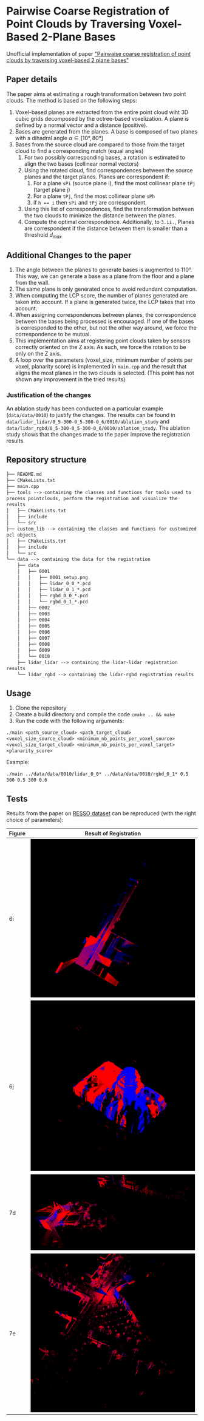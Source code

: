 # Pairwise Coarse Registration of Point Clouds by Traversing Voxel-Based 2-Plane Bases

Unofficial implementation of paper ["Pairwaise coarse registration of point clouds by traversing voxel-based 2 plane
bases"](https://www.tandfonline.com/doi/epdf/10.1080/01431161.2022.2130725?needAccess=true&role=button)

## Paper details

The paper aims at estimating a rough transformation between two point clouds. The method is based on the following
steps:

1. Voxel-based planes are extracted from the entire point cloud wiht 3D cubic grids decomposed by the octree-based
   voxelization. A plane is defined by a normal vector and a distance (positive).
2. Bases are generated from the planes. A base is composed of two planes with a dihadral angle $`\alpha \in [10°, 80°]`$
3. Bases from the source cloud are compared to those from the target cloud to find a corresponding match (equal angles)
    1. For two possibly corresponding bases, a rotation is estimated to align the two bases (collinear normal vectors)
    2. Using the rotated cloud, find correspondences between the source planes and the target planes. Planes are
       correspondent if:
        1. For a plane `sPi` (source plane i), find the most collinear plane `tPj` (target plane j)
        2. For a plane `tPj`, find the most collinear plane `sPh`
        3. if `h == i` then `sPi` and `tPj` are correspondent.
    3. Using this list of correspondences, find the transformation between the two clouds to minimize the distance
       between the planes.
    4. Compute the optimal correspondence. Additionally, to `3.ii.`, Planes are correspondent if the distance between
       them is smaller than a threshold $`d_{max}`$

## Additional Changes to the paper

1. The angle between the planes to generate bases is augmented to 110°. This way, we can generate a base as a plane from
   the floor and a plane from the wall.
2. The same plane is only generated once to avoid redundant computation.
3. When computing the LCP score, the number of planes generated are taken into account. If a plane is generated twice,
   the LCP takes that into account.
4. When assigning correspondences between planes, the correspondence between the bases being processed is encouraged. If
   one of the bases is corresponded to the other, but not the other way around, we force the correspondence to be
   mutual.
5. This implementation aims at registering point clouds taken by sensors correctly oriented on the Z axis. As such, we
   force the rotation to be only on the Z axis.
6. A loop over the parameters (voxel_size, minimum number of points per voxel, planarity score) is implemented
   in `main.cpp` and the result that aligns the most planes in the two clouds is selected. (This point has not shown any
   improvement in the tried results).

### Justification of the changes

An ablation study has been conducted on a particular example (`data/data/0010`) to justify the changes. The results can
be found in `data/lidar_lidar/0_5-300-0_5-300-0_6/0010/ablation_study`
and `data/lidar_rgbd/0_5-300-0_5-300-0_6/0010/ablation_study`. The ablation study shows that the changes made to the
paper improve the registration results.

## Repository structure

```
├── README.md
├── CMakeLists.txt
├── main.cpp
├── tools --> containing the classes and functions for tools used to process pointclouds, perform the registration and visualize the results
│   ├── CMakeLists.txt
│   ├── include
│   └── src
├── custom_lib --> containing the classes and functions for customized pcl objects
│   ├── CMakeLists.txt
│   ├── include
│   └── src
└── data --> containing the data for the registration
    ├── data
    │   ├── 0001
    │   │   ├── 0001_setup.png
    │   │   ├── lidar_0_0_*.pcd
    │   │   ├── lidar_0_1_*.pcd
    │   │   ├── rgbd_0_0_*.pcd
    │   │   └── rgbd_0_1_*.pcd
    │   ├── 0002
    │   ├── 0003
    │   ├── 0004
    │   ├── 0005
    │   ├── 0006
    │   ├── 0007
    │   ├── 0008
    │   ├── 0009
    │   └── 0010
    ├── lidar_lidar --> containing the lidar-lidar registration results
    └── lidar_rgbd --> containing the lidar-rgbd registration results
```

## Usage

1. Clone the repository
2. Create a build directory and compile the code `cmake .. && make`
3. Run the code with the following arguments:

```
./main <path_source_cloud> <path_target_cloud> <voxel_size_source_cloud> <minimum_nb_points_per_voxel_source> <voxel_size_target_cloud> <minimum_nb_points_per_voxel_target> <planarity_score>
```

Example:

```
./main ../data/data/0010/lidar_0_0* ../data/data/0010/rgbd_0_1* 0.5 300 0.5 300 0.6
```

## Tests

Results from the paper on [RESSO dataset](https://3d.bk.tudelft.nl/liangliang/publications/2019/plade/resso.html) can be reproduced (with the right choice of parameters):

| Figure | Result of Registration                                             |
|--------|--------------------------------------------------------------------|
| 6i     | ![Figure 6i](data/RESSO_dataset_results/figure_6i.png "Figure 6i") |
| 6j     | ![Figure 6i](data/RESSO_dataset_results/figure_6j.png "Figure 6j") |
| 7d     | ![Figure 6i](data/RESSO_dataset_results/figure_7d.png "Figure 7d") |
| 7e     | ![Figure 6i](data/RESSO_dataset_results/figure_7e.png "Figure 7e") |



